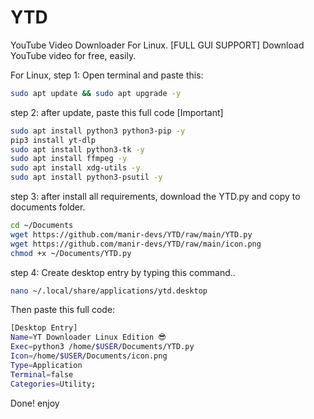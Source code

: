 # YTD
YouTube Video Downloader For Linux. [FULL GUI SUPPORT] Download YouTube video for free, easily.

For Linux,
step 1: Open terminal and paste this:
```bash
sudo apt update && sudo apt upgrade -y
```
step 2: after update, paste this full code [Important]
```bash
sudo apt install python3 python3-pip -y
pip3 install yt-dlp
sudo apt install python3-tk -y
sudo apt install ffmpeg -y
sudo apt install xdg-utils -y
sudo apt install python3-psutil -y
```
step 3: after install all requirements, download the YTD.py and copy to documents folder.
```bash
cd ~/Documents
wget https://github.com/manir-devs/YTD/raw/main/YTD.py
wget https://github.com/manir-devs/YTD/raw/main/icon.png
chmod +x ~/Documents/YTD.py

```
step 4: Create desktop entry by typing this command..
```bash
nano ~/.local/share/applications/ytd.desktop
```
Then paste this full code:
```bash
[Desktop Entry]
Name=YT Downloader Linux Edition 😎
Exec=python3 /home/$USER/Documents/YTD.py
Icon=/home/$USER/Documents/icon.png
Type=Application
Terminal=false
Categories=Utility;
```
Done! enjoy
